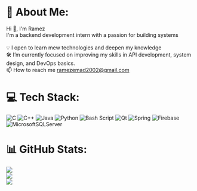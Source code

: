 # 💫 About Me:
Hi 👋, I'm Ramez<br>I'm a backend development intern with a passion for building systems<br><br>💡 I open to learn mew technologies and deepen my knowledge<br>🛠️ I’m currently focused on improving my skills in API development, system design, and DevOps basics.<br>📫 How to reach me ramezemad2002@gmail.com<br>


# 💻 Tech Stack:
![C](https://img.shields.io/badge/c-%2300599C.svg?style=for-the-badge&logo=c&logoColor=white) ![C++](https://img.shields.io/badge/c++-%2300599C.svg?style=for-the-badge&logo=c%2B%2B&logoColor=white) ![Java](https://img.shields.io/badge/java-%23ED8B00.svg?style=for-the-badge&logo=openjdk&logoColor=white) ![Python](https://img.shields.io/badge/python-3670A0?style=for-the-badge&logo=python&logoColor=ffdd54) ![Bash Script](https://img.shields.io/badge/bash_script-%23121011.svg?style=for-the-badge&logo=gnu-bash&logoColor=white) ![Qt](https://img.shields.io/badge/Qt-%23217346.svg?style=for-the-badge&logo=Qt&logoColor=white) ![Spring](https://img.shields.io/badge/spring-%236DB33F.svg?style=for-the-badge&logo=spring&logoColor=white) ![Firebase](https://img.shields.io/badge/firebase-a08021?style=for-the-badge&logo=firebase&logoColor=ffcd34) ![MicrosoftSQLServer](https://img.shields.io/badge/Microsoft%20SQL%20Server-CC2927?style=for-the-badge&logo=microsoft%20sql%20server&logoColor=white)
# 📊 GitHub Stats:
![](https://github-readme-stats.vercel.app/api?username=RamezEmad02&theme=transparent&hide_border=false&include_all_commits=false&count_private=false)<br/>
![](https://nirzak-streak-stats.vercel.app/?user=RamezEmad02&theme=transparent&hide_border=false)<br/>
![](https://github-readme-stats.vercel.app/api/top-langs/?username=RamezEmad02&theme=transparent&hide_border=false&include_all_commits=false&count_private=false&layout=compact)

